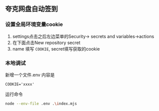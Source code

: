 ## 夸克网盘自动签到

### 设置全局环境变量cookie
1. settings点击之后左边菜单的Security-> secrets and variables->actions
2. 在下面点击New repository secret
3. name 填写 `COOKIE`, secret填写获取的cookie

### 本地调试
新增一个文件.env
内容是
```text
COOKIE='xxxx'
```
运行命令
```bash
node --env-file .env .\index.mjs
```
